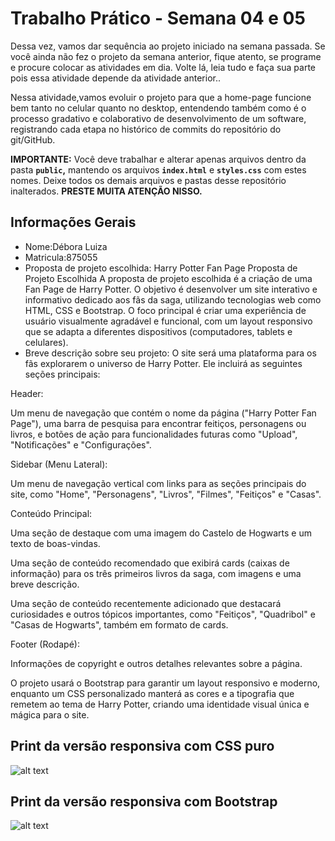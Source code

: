 
# Trabalho Prático - Semana 04 e 05

Dessa vez, vamos dar sequência ao projeto iniciado na semana passada. Se você ainda não fez o projeto da semana anterior, fique atento, se programe e procure colocar as atividades em dia. Volte lá, leia tudo e faça sua parte pois essa atividade depende da atividade anterior..

Nessa atividade,vamos evoluir o projeto para que a home-page funcione bem tanto no celular quanto no desktop, entendendo também como é o processo gradativo e colaborativo de desenvolvimento de um software, registrando cada etapa no histórico de commits do repositório do git/GitHub.

**IMPORTANTE:** Você deve trabalhar e alterar apenas arquivos dentro da pasta **`public`,** mantendo os arquivos **`index.html`** e **`styles.css`** com estes nomes. Deixe todos os demais arquivos e pastas desse repositório inalterados. **PRESTE MUITA ATENÇÃO NISSO.**

## Informações Gerais

- Nome:Débora Luiza
- Matricula:875055
- Proposta de projeto escolhida:
Harry Potter Fan Page
Proposta de Projeto Escolhida
A proposta de projeto escolhida é a criação de uma Fan Page de Harry Potter. O objetivo é desenvolver um site interativo e informativo dedicado aos fãs da saga, utilizando tecnologias web como HTML, CSS e Bootstrap. O foco principal é criar uma experiência de usuário visualmente agradável e funcional, com um layout responsivo que se adapta a diferentes dispositivos (computadores, tablets e celulares).
- Breve descrição sobre seu projeto:
O site será uma plataforma para os fãs explorarem o universo de Harry Potter. Ele incluirá as seguintes seções principais:

Header:

Um menu de navegação que contém o nome da página ("Harry Potter Fan Page"), uma barra de pesquisa para encontrar feitiços, personagens ou livros, e botões de ação para funcionalidades futuras como "Upload", "Notificações" e "Configurações".

Sidebar (Menu Lateral):

Um menu de navegação vertical com links para as seções principais do site, como "Home", "Personagens", "Livros", "Filmes", "Feitiços" e "Casas".

Conteúdo Principal:

Uma seção de destaque com uma imagem do Castelo de Hogwarts e um texto de boas-vindas.

Uma seção de conteúdo recomendado que exibirá cards (caixas de informação) para os três primeiros livros da saga, com imagens e uma breve descrição.

Uma seção de conteúdo recentemente adicionado que destacará curiosidades e outros tópicos importantes, como "Feitiços", "Quadribol" e "Casas de Hogwarts", também em formato de cards.

Footer (Rodapé):

Informações de copyright e outros detalhes relevantes sobre a página.

O projeto usará o Bootstrap para garantir um layout responsivo e moderno, enquanto um CSS personalizado manterá as cores e a tipografia que remetem ao tema de Harry Potter, criando uma identidade visual única e mágica para o site.

## Print da versão responsiva com CSS puro
![alt text](image.png)

## Print da versão responsiva com Bootstrap
![alt text](image-1.png)

